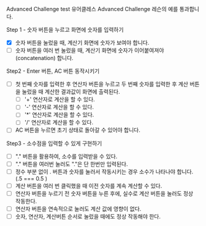 Advanced Challenge test
유어클레스 Advanced Challenge 레슨의 예를 통과합니다.

Step 1 - 숫자 버튼을 누르고 화면에 숫자를 입력하기

- [x] 숫자 버튼을 눌렀을 때, 계산기 화면에 숫자가 보여야 합니다.
- [ ] 숫자 버튼을 여러 번 눌렀을 때, 계산기 화면에 숫자가 이어붙여져야(concatenation) 합니다.

Step2 - Enter 버튼, AC 버튼 동작시키기

- [ ] 첫 번째 숫자를 입력한 후 연산자 버튼을 누르고 두 번째 숫자를 입력한 후 계산 버튼을 눌렀을 때 계산한 결과값이 화면에 출력된다.
  - [ ] '+' 연산자로 계산을 할 수 있다.
  - [ ] '-' 연산자로 계산을 할 수 있다.
  - [ ] '\*' 연산자로 계산을 할 수 있다.
  - [ ] '/' 연산자로 계산을 할 수 있다.
- [ ] AC 버튼을 누르면 초기 상태로 돌아갈 수 있어야 합니다.

Step3 - 소수점을 입력할 수 있게 구현하기

- [ ] "." 버튼을 활용하여, 소수를 입력받을 수 있다.
- [ ] "." 버튼을 여러번 눌러도 "."은 단 한번만 입력된다.
- [ ] 정수 부분 없이 . 버튼과 숫자를 눌러서 작동시키는 경우 소수가 나타나야 합니다. (.5 === 0.5 )
- [ ] 계산 버튼을 여러 번 클릭했을 때 이전 숫자를 계속 계산할 수 있다.
- [ ] 연산자 버튼을 누르기 전 숫자 버튼을 누른 후에, 실수로 계산 버튼을 눌러도 정상 작동한다.
- [ ] 연산자 버튼을 연속적으로 눌러도 계산 값에 영향이 없다.
- [ ] 숫자, 연산자, 계산버튼 순서로 눌렀을 때에도 정상 작동해야 한다.
